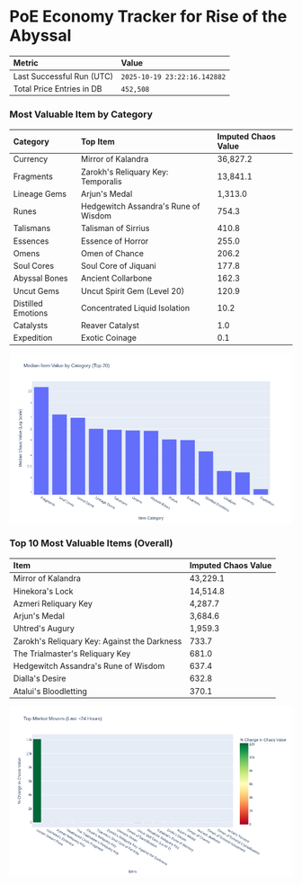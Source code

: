 # PoE Economy Tracker for Rise of the Abyssal

<!-- START_MAINTENANCE -->
| Metric | Value |
|:---|:---|
| Last Successful Run (UTC) | `2025-10-19 23:22:16.142882` |
| Total Price Entries in DB | `452,508` |

<!-- END_MAINTENANCE -->

<!-- START_DATAFRAME_DEBUG -->
<!-- END_DATAFRAME_DEBUG -->

<!-- START_CATEGORY_ANALYSIS -->
### Most Valuable Item by Category
| Category | Top Item | Imputed Chaos Value |
| :--- | :--- | :--- |
| Currency | Mirror of Kalandra | 36,827.2 |
| Fragments | Zarokh's Reliquary Key: Temporalis | 13,841.1 |
| Lineage Gems | Arjun's Medal | 1,313.0 |
| Runes | Hedgewitch Assandra's Rune of Wisdom | 754.3 |
| Talismans | Talisman of Sirrius | 410.8 |
| Essences | Essence of Horror | 255.0 |
| Omens | Omen of Chance | 206.2 |
| Soul Cores | Soul Core of Jiquani | 177.8 |
| Abyssal Bones | Ancient Collarbone | 162.3 |
| Uncut Gems | Uncut Spirit Gem (Level 20) | 120.9 |
| Distilled Emotions | Concentrated Liquid Isolation | 10.2 |
| Catalysts | Reaver Catalyst | 1.0 |
| Expedition | Exotic Coinage | 0.1 |


![Category Analysis Chart](charts/category_analysis.png)
<!-- END_ANALYSIS -->

<!-- START_ANALYSIS -->
### Top 10 Most Valuable Items (Overall)
| Item | Imputed Chaos Value |
| :--- | :--- |
| Mirror of Kalandra | 43,229.1 |
| Hinekora's Lock | 14,514.8 |
| Azmeri Reliquary Key | 4,287.7 |
| Arjun's Medal | 3,684.6 |
| Uhtred's Augury | 1,959.3 |
| Zarokh's Reliquary Key: Against the Darkness | 733.7 |
| The Trialmaster's Reliquary Key | 681.0 |
| Hedgewitch Assandra's Rune of Wisdom | 637.4 |
| Dialla's Desire | 632.8 |
| Atalui's Bloodletting | 370.1 |


![Market Movers Chart](charts/market_movers.png)
<!-- END_ANALYSIS -->
